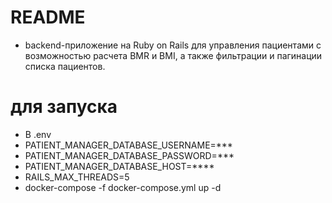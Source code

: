 # README
* backend-приложение на Ruby on Rails для управления пациентами с возможностью расчета BMR и BMI, а также фильтрации и пагинации списка пациентов. 
# для запуска 
* В .env
* PATIENT_MANAGER_DATABASE_USERNAME=***
* PATIENT_MANAGER_DATABASE_PASSWORD=***
* PATIENT_MANAGER_DATABASE_HOST=****
* RAILS_MAX_THREADS=5
* docker-compose -f docker-compose.yml up -d
